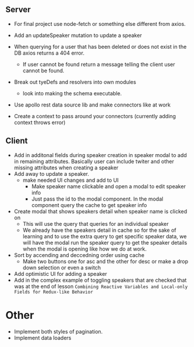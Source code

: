 ## Server

- For final project use node-fetch or something else different from axios.

- Add an updateSpeaker mutation to update a speaker
- When querying for a user that has been deleted or does not exist in the DB axios returns a 404 error.
  - If user cannot be found return a message telling the client user cannot be found.
- Break out tyeDefs and resolvers into own modules
  - look into making the schema executable.
- Use apollo rest data source lib and make connectors like at work
- Create a context to pass around your connectors (currently adding context throws error)

## Client

- Add in additonal fields during speaker creation in speaker modal to add in remaining attributes. Basically user can include twiter and other missing attributes when creating a speaker
- Add away to update a speaker.
  - make needed UI changes and add to UI
    - Make speaker name clickable and open a modal to edit speaker info
    - Just pass the id to the modal component. In the modal component query the cache to get speaker info
- Create modal that shows speakers detail when speaker name is clicked on
  - This will use the query that queries for an individual speaker
  - We already have the speakers detail in cache so for the sake of learning and to use the extra query to get specific speaker data, we will have the modal run the speaker query to get the speaker details when the modal is opening like how we do at work.
- Sort by accending and deccedning order using cache
  - Make two buttons one for asc and the other for desc or make a drop down selection or even a switch
- Add optimistic UI for adding a speaker
- Add in the complex example of toggling speakers that are checked that was at the end of lesson `Combining Reactive Variables and Local-only Fields for Redux-like Behavior`

# Other

- Implement both styles of pagination.
- Implement data loaders
